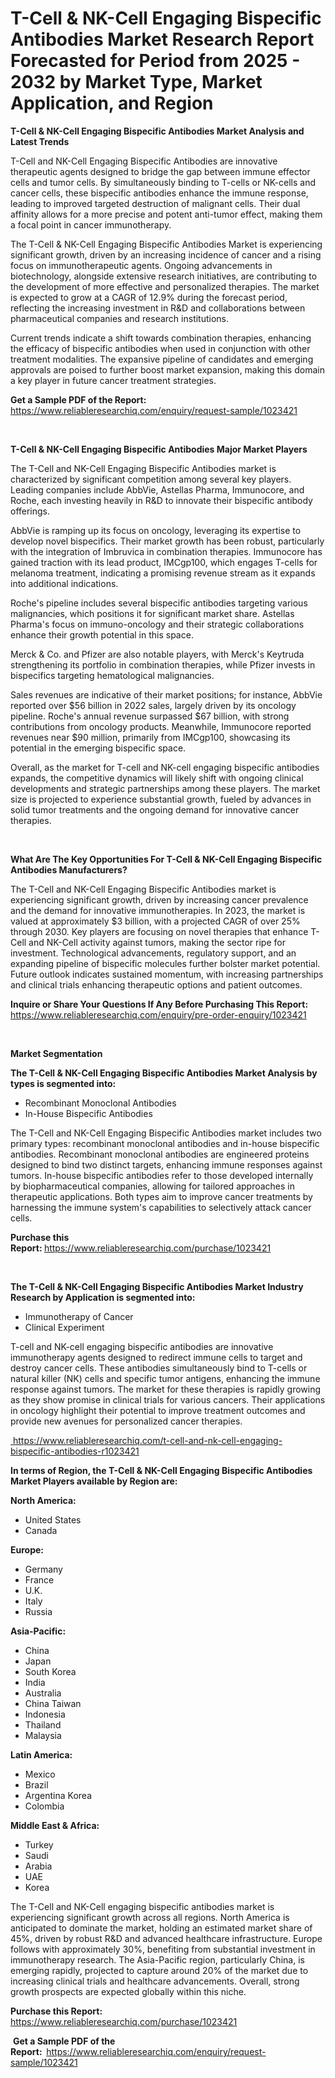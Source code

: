 <p><h1>T-Cell & NK-Cell Engaging Bispecific Antibodies Market Research Report Forecasted for Period from 2025 -  2032 by Market Type, Market Application, and Region</h1></p><p><strong>T-Cell & NK-Cell Engaging Bispecific Antibodies Market Analysis and Latest Trends</strong></p>
<p><p>T-Cell and NK-Cell Engaging Bispecific Antibodies are innovative therapeutic agents designed to bridge the gap between immune effector cells and tumor cells. By simultaneously binding to T-cells or NK-cells and cancer cells, these bispecific antibodies enhance the immune response, leading to improved targeted destruction of malignant cells. Their dual affinity allows for a more precise and potent anti-tumor effect, making them a focal point in cancer immunotherapy.</p><p>The T-Cell & NK-Cell Engaging Bispecific Antibodies Market is experiencing significant growth, driven by an increasing incidence of cancer and a rising focus on immunotherapeutic agents. Ongoing advancements in biotechnology, alongside extensive research initiatives, are contributing to the development of more effective and personalized therapies. The market is expected to grow at a CAGR of 12.9% during the forecast period, reflecting the increasing investment in R&D and collaborations between pharmaceutical companies and research institutions.</p><p>Current trends indicate a shift towards combination therapies, enhancing the efficacy of bispecific antibodies when used in conjunction with other treatment modalities. The expansive pipeline of candidates and emerging approvals are poised to further boost market expansion, making this domain a key player in future cancer treatment strategies.</p></p>
<p><strong>Get a Sample PDF of the Report:&nbsp;</strong> <a href="https://www.reliableresearchiq.com/enquiry/request-sample/1023421?utm_campaign=2277&utm_medium=2&utm_source=Github&utm_content=ia&utm_term=14042025&utm_id=t-cell-nk-cell-engaging-bispecific-antibodies">https://www.reliableresearchiq.com/enquiry/request-sample/1023421</a></p>
<p>&nbsp;</p>
<p><strong>T-Cell & NK-Cell Engaging Bispecific Antibodies Major Market Players</strong></p>
<p><p>The T-Cell and NK-Cell Engaging Bispecific Antibodies market is characterized by significant competition among several key players. Leading companies include AbbVie, Astellas Pharma, Immunocore, and Roche, each investing heavily in R&D to innovate their bispecific antibody offerings. </p><p>AbbVie is ramping up its focus on oncology, leveraging its expertise to develop novel bispecifics. Their market growth has been robust, particularly with the integration of Imbruvica in combination therapies. Immunocore has gained traction with its lead product, IMCgp100, which engages T-cells for melanoma treatment, indicating a promising revenue stream as it expands into additional indications.</p><p>Roche's pipeline includes several bispecific antibodies targeting various malignancies, which positions it for significant market share. Astellas Pharma's focus on immuno-oncology and their strategic collaborations enhance their growth potential in this space.</p><p>Merck & Co. and Pfizer are also notable players, with Merck's Keytruda strengthening its portfolio in combination therapies, while Pfizer invests in bispecifics targeting hematological malignancies.</p><p>Sales revenues are indicative of their market positions; for instance, AbbVie reported over $56 billion in 2022 sales, largely driven by its oncology pipeline. Roche's annual revenue surpassed $67 billion, with strong contributions from oncology products. Meanwhile, Immunocore reported revenues near $90 million, primarily from IMCgp100, showcasing its potential in the emerging bispecific space.</p><p>Overall, as the market for T-cell and NK-cell engaging bispecific antibodies expands, the competitive dynamics will likely shift with ongoing clinical developments and strategic partnerships among these players. The market size is projected to experience substantial growth, fueled by advances in solid tumor treatments and the ongoing demand for innovative cancer therapies.</p></p>
<p>&nbsp;</p>
<p><strong>What Are The Key Opportunities For T-Cell & NK-Cell Engaging Bispecific Antibodies Manufacturers?</strong></p>
<p><p>The T-Cell and NK-Cell Engaging Bispecific Antibodies market is experiencing significant growth, driven by increasing cancer prevalence and the demand for innovative immunotherapies. In 2023, the market is valued at approximately $3 billion, with a projected CAGR of over 25% through 2030. Key players are focusing on novel therapies that enhance T-Cell and NK-Cell activity against tumors, making the sector ripe for investment. Technological advancements, regulatory support, and an expanding pipeline of bispecific molecules further bolster market potential. Future outlook indicates sustained momentum, with increasing partnerships and clinical trials enhancing therapeutic options and patient outcomes.</p></p>
<p><strong>Inquire or Share Your Questions If Any Before Purchasing This Report:</strong> <a href="https://www.reliableresearchiq.com/enquiry/pre-order-enquiry/1023421?utm_campaign=2277&utm_medium=2&utm_source=Github&utm_content=ia&utm_term=14042025&utm_id=t-cell-nk-cell-engaging-bispecific-antibodies">https://www.reliableresearchiq.com/enquiry/pre-order-enquiry/1023421</a></p>
<p>&nbsp;</p>
<p><strong>Market Segmentation</strong></p>
<p><strong>The T-Cell & NK-Cell Engaging Bispecific Antibodies Market Analysis by types is segmented into:</strong></p>
<p><ul><li>Recombinant Monoclonal Antibodies</li><li>In-House Bispecific Antibodies</li></ul></p>
<p><p>The T-Cell and NK-Cell Engaging Bispecific Antibodies market includes two primary types: recombinant monoclonal antibodies and in-house bispecific antibodies. Recombinant monoclonal antibodies are engineered proteins designed to bind two distinct targets, enhancing immune responses against tumors. In-house bispecific antibodies refer to those developed internally by biopharmaceutical companies, allowing for tailored approaches in therapeutic applications. Both types aim to improve cancer treatments by harnessing the immune system's capabilities to selectively attack cancer cells.</p></p>
<p><strong>Purchase this Report:&nbsp;</strong><a href="https://www.reliableresearchiq.com/purchase/1023421?utm_campaign=2277&utm_medium=2&utm_source=Github&utm_content=ia&utm_term=14042025&utm_id=t-cell-nk-cell-engaging-bispecific-antibodies">https://www.reliableresearchiq.com/purchase/1023421</a></p>
<p>&nbsp;</p>
<p><strong>The T-Cell & NK-Cell Engaging Bispecific Antibodies Market Industry Research by Application is segmented into:</strong></p>
<p><ul><li>Immunotherapy of Cancer</li><li>Clinical Experiment</li></ul></p>
<p><p>T-cell and NK-cell engaging bispecific antibodies are innovative immunotherapy agents designed to redirect immune cells to target and destroy cancer cells. These antibodies simultaneously bind to T-cells or natural killer (NK) cells and specific tumor antigens, enhancing the immune response against tumors. The market for these therapies is rapidly growing as they show promise in clinical trials for various cancers. Their applications in oncology highlight their potential to improve treatment outcomes and provide new avenues for personalized cancer therapies.</p></p>
<p><a href="https://www.reliableresearchiq.com/t-cell-and-nk-cell-engaging-bispecific-antibodies-r1023421?utm_campaign=2277&utm_medium=2&utm_source=Github&utm_content=ia&utm_term=14042025&utm_id=t-cell-nk-cell-engaging-bispecific-antibodies">&nbsp;https://www.reliableresearchiq.com/t-cell-and-nk-cell-engaging-bispecific-antibodies-r1023421</a></p>
<p><strong>In terms of Region, the T-Cell & NK-Cell Engaging Bispecific Antibodies Market Players available by Region are:</strong></p>
<p>
    <p> <strong> North America: </strong>
        <ul>
            <li>United States</li>
            <li>Canada</li>
        </ul>
        </p> 
    <p> <strong> Europe: </strong>
        <ul>
            <li>Germany</li>
            <li>France</li>
            <li>U.K.</li>
            <li>Italy</li>
            <li>Russia</li>
        </ul>
        </p> 
    <p> <strong> Asia-Pacific: </strong>
        <ul>
            <li>China</li>
            <li>Japan</li>
            <li>South Korea</li>
            <li>India</li>
            <li>Australia</li>
            <li>China Taiwan</li>
            <li>Indonesia</li>
            <li>Thailand</li>
            <li>Malaysia</li>
        </ul>
        </p> 
    <p> <strong> Latin America: </strong>
        <ul>
            <li>Mexico</li>
            <li>Brazil</li>
            <li>Argentina Korea</li>
            <li>Colombia</li>
        </ul>
        </p> 
    <p> <strong> Middle East & Africa: </strong>
        <ul>
            <li>Turkey</li>
            <li>Saudi</li>
            <li>Arabia</li>
            <li>UAE</li>
            <li>Korea</li>
        </ul>
    </p>
    </p>
<p><p>The T-Cell and NK-Cell engaging bispecific antibodies market is experiencing significant growth across all regions. North America is anticipated to dominate the market, holding an estimated market share of 45%, driven by robust R&D and advanced healthcare infrastructure. Europe follows with approximately 30%, benefiting from substantial investment in immunotherapy research. The Asia-Pacific region, particularly China, is emerging rapidly, projected to capture around 20% of the market due to increasing clinical trials and healthcare advancements. Overall, strong growth prospects are expected globally within this niche.</p></p>
<p><strong>Purchase this Report: </strong><a href="https://www.reliableresearchiq.com/purchase/1023421?utm_campaign=2277&utm_medium=2&utm_source=Github&utm_content=ia&utm_term=14042025&utm_id=t-cell-nk-cell-engaging-bispecific-antibodies">https://www.reliableresearchiq.com/purchase/1023421</a></p>
<p>&nbsp;<strong>Get a Sample PDF of the Report:&nbsp;&nbsp;</strong><a href="https://www.reliableresearchiq.com/enquiry/request-sample/1023421?utm_campaign=2277&utm_medium=2&utm_source=Github&utm_content=ia&utm_term=14042025&utm_id=t-cell-nk-cell-engaging-bispecific-antibodies">https://www.reliableresearchiq.com/enquiry/request-sample/1023421</a></p>
<p><strong></strong></p>
<p><p></p><p></p><p></p></p>